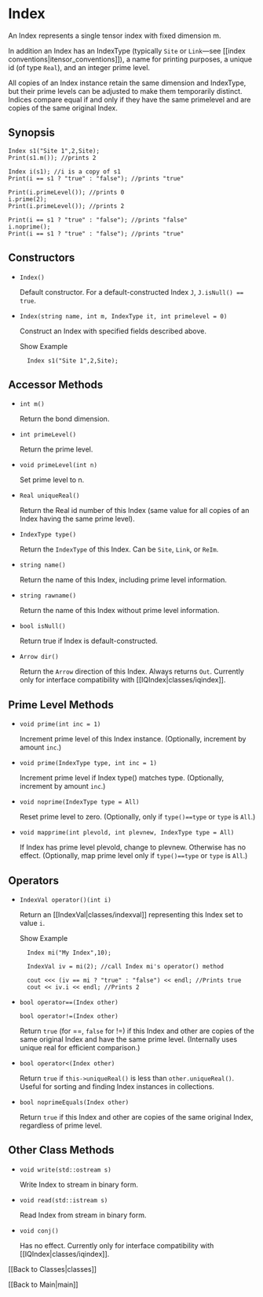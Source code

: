 # Index #

An Index represents a single tensor index with fixed dimension m.

In addition an Index has an IndexType (typically `Site` or `Link`&mdash;see [[index conventions|itensor_conventions]]),
a name for printing purposes, a unique id (of type `Real`), and an integer prime level.

All copies of an Index instance retain the same dimension and IndexType, but their prime levels can be adjusted to make them
temporarily distinct.
Indices compare equal if and only if they have the same primelevel and are copies of the same original Index.

## Synopsis ##

    Index s1("Site 1",2,Site);
    Print(s1.m()); //prints 2

    Index i(s1); //i is a copy of s1
    Print(i == s1 ? "true" : "false"); //prints "true"

    Print(i.primeLevel()); //prints 0
    i.prime(2);
    Print(i.primeLevel()); //prints 2

    Print(i == s1 ? "true" : "false"); //prints "false"
    i.noprime();
    Print(i == s1 ? "true" : "false"); //prints "true"


## Constructors ##

* `Index()`

  Default constructor. For a default-constructed Index `J`, `J.isNull() == true`.

* `Index(string name, int m, IndexType it, int primelevel = 0)` 

  Construct an Index with specified fields described above.

  <div class="example_clicker">Show Example</div>

        Index s1("Site 1",2,Site);

## Accessor Methods ##

* `int m()` 

  Return the bond dimension.

* `int primeLevel()` 

  Return the prime level.

* `void primeLevel(int n)`  

  Set prime level to n.

* `Real uniqueReal()`  

  Return the Real id number of this Index (same value for all copies of an Index having the same prime level).

* `IndexType type()`  

  Return the `IndexType` of this Index. Can be `Site`, `Link`, or `ReIm`.

* `string name()`  

  Return the name of this Index, including prime level information.

* `string rawname()`  

  Return the name of this Index without prime level information.

* `bool isNull()`  

  Return true if Index is default-constructed.

* `Arrow dir()`  

  Return the `Arrow` direction of this Index. Always returns `Out`. Currently only for interface compatibility with [[IQIndex|classes/iqindex]].


## Prime Level Methods ##

* `void prime(int inc = 1)`  

  Increment prime level of this Index instance. (Optionally, increment by amount `inc`.)

* `void prime(IndexType type, int inc = 1)`  

  Increment prime level if Index type() matches type. (Optionally, increment by amount `inc`.)

* `void noprime(IndexType type = All)`  

  Reset prime level to zero. (Optionally, only if `type()==type` or `type` is `All`.)

* `void mapprime(int plevold, int plevnew, IndexType type = All)`  

  If Index has prime level plevold, change to plevnew. Otherwise has no effect. (Optionally, map prime level only if `type()==type` or `type` is `All`.)

## Operators ##

* `IndexVal operator()(int i)`  

  Return an [[IndexVal|classes/indexval]] representing this Index set to value `i`.

  <div class="example_clicker">Show Example</div>

        Index mi("My Index",10);

        IndexVal iv = mi(2); //call Index mi's operator() method

        cout <<< (iv == mi ? "true" : "false") << endl; //Prints true
        cout << iv.i << endl; //Prints 2

* `bool operator==(Index other)`  

  `bool operator!=(Index other)`  

  Return `true` (for ==, `false` for !=) if this Index and other are copies of the same original Index and have the same prime level. (Internally uses unique real for efficient comparison.)

* `bool operator<(Index other)`  

  Return `true` if `this->uniqueReal()` is less than `other.uniqueReal()`. Useful for sorting and finding Index instances in collections.

* `bool noprimeEquals(Index other)`  

  Return `true` if this Index and other are copies of the same original Index, regardless of prime level.

## Other Class Methods ##

* `void write(std::ostream s)`  

  Write Index to stream in binary form.

* `void read(std::istream s)`  

  Read Index from stream in binary form.

* `void conj()`  

  Has no effect. Currently only for interface compatibility with [[IQIndex|classes/iqindex]].

[[Back to Classes|classes]]

[[Back to Main|main]]

